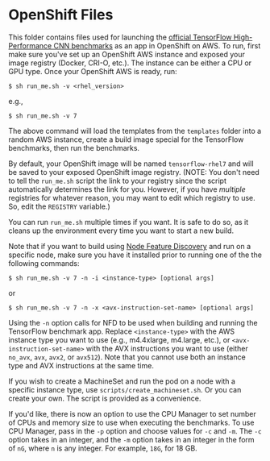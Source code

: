 # OpenShift Files

This folder contains files used for launching the [official TensorFlow High-Performance CNN benchmarks](https://github.com/tensorflow/benchmarks/tree/master/scripts/tf_cnn_benchmarks) as an app in OpenShift on AWS. To run, first make sure you've set up an OpenShift AWS instance and exposed your image registry (Docker, CRI-O, etc.). The instance can be either a CPU or GPU type. Once your OpenShift AWS is ready, run:

```
$ sh run_me.sh -v <rhel_version>
```

e.g.,

```
$ sh run_me.sh -v 7
```

The above command will load the templates from the `templates` folder into a random AWS instance, create a build image special for the TensorFlow benchmarks, then run the benchmarks.

By default, your OpenShift image will be named `tensorflow-rhel7` and will be saved to your exposed OpenShift image registry. (NOTE: You don't need to tell the `run_me.sh` script the link to your registry since the script automatically determines the link for you. However, if you have *multiple* registries for whatever reason, you may want to edit which registry to use. So, edit the `REGISTRY` variable.)

You can run `run_me.sh` multiple times if you want. It is safe to do so, as it cleans up the environment every time you want to start a new build.

Note that if you want to build using [Node Feature Discovery](https://github.com/kubernetes-sigs/node-feature-discovery/) and run on a specific node, make sure you have it installed prior to running one of the the following commands:

```
$ sh run_me.sh -v 7 -n -i <instance-type> [optional args]
```
or

```
$ sh run_me.sh -v 7 -n -x <avx-instruction-set-name> [optional args]
```

Using the `-n` option calls for NFD to be used when building and running the TensorFlow benchmark app. Replace `<instance-type>` with the AWS instance type you want to use (e.g., m4.4xlarge, m4.large, etc.), or `<avx-instruction-set-name>` with the AVX instructions you want to use (either `no_avx`, `avx`, `avx2`, or `avx512`). Note that you cannot use both an instance type and AVX instructions at the same time.

If you wish to create a MachineSet and run the pod on a node with a specific instance type, use `scripts/create_machineset.sh`. Or you can create your own. The script is provided as a convenience.

If you'd like, there is now an option to use the CPU Manager to set number of CPUs and memory size to use when executing the benchmarks. To use CPU Manager, pass in the `-p` option and choose values for `-c` and `-m`. The `-c` option takes in an integer, and the `-m` option takes in an integer in the form of `nG`, where `n` is any integer. For example, `18G`, for 18 GB.

